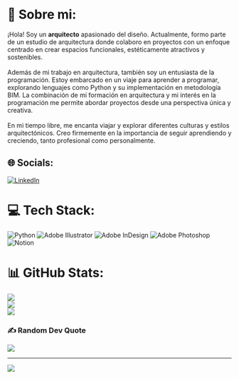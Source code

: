 # 💫 Sobre mi:
¡Hola! Soy un **arquitecto** apasionado del diseño. Actualmente, formo parte de un estudio de arquitectura donde colaboro en proyectos con un enfoque centrado en crear espacios funcionales, estéticamente atractivos y sostenibles.<br><br>Además de mi trabajo en arquitectura, también soy un entusiasta de la programación. Estoy embarcado en un viaje para aprender a programar, explorando lenguajes como Python y su implementación en metodología BIM. La combinación de mi formación en arquitectura y mi interés en la programación me permite abordar proyectos desde una perspectiva única y creativa.<br><br>En mi tiempo libre, me encanta viajar y explorar diferentes culturas y estilos arquitectónicos. Creo firmemente en la importancia de seguir aprendiendo y creciendo, tanto profesional como personalmente.


## 🌐 Socials:
[![LinkedIn](https://img.shields.io/badge/LinkedIn-%230077B5.svg?logo=linkedin&logoColor=white)](https://linkedin.com/in/https://www.linkedin.com/in/angelvalero/) 

# 💻 Tech Stack:
![Python](https://img.shields.io/badge/python-3670A0?style=for-the-badge&logo=python&logoColor=ffdd54) ![Adobe Illustrator](https://img.shields.io/badge/adobe%20illustrator-%23FF9A00.svg?style=for-the-badge&logo=adobe%20illustrator&logoColor=white) ![Adobe InDesign](https://img.shields.io/badge/Adobe%20InDesign-49021F?style=for-the-badge&logo=adobeindesign&logoColor=FF3366) ![Adobe Photoshop](https://img.shields.io/badge/adobe%20photoshop-%2331A8FF.svg?style=for-the-badge&logo=adobe%20photoshop&logoColor=white) ![Notion](https://img.shields.io/badge/Notion-%23000000.svg?style=for-the-badge&logo=notion&logoColor=white)
# 📊 GitHub Stats:
![](https://github-readme-stats.vercel.app/api?username=avaleroarq&theme=radical&hide_border=false&include_all_commits=false&count_private=false)<br/>
![](https://github-readme-streak-stats.herokuapp.com/?user=avaleroarq&theme=radical&hide_border=false)<br/>
![](https://github-readme-stats.vercel.app/api/top-langs/?username=avaleroarq&theme=radical&hide_border=false&include_all_commits=false&count_private=false&layout=compact)

### ✍️ Random Dev Quote
![](https://quotes-github-readme.vercel.app/api?type=horizontal&theme=radical)

---
[![](https://visitcount.itsvg.in/api?id=avaleroarq&icon=0&color=0)](https://visitcount.itsvg.in)

<!-- Proudly created with GPRM ( https://gprm.itsvg.in ) -->
